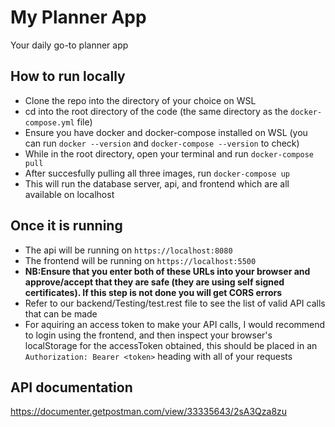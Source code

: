 # My Planner App
Your daily go-to planner app

## How to run locally
- Clone the repo into the directory of your choice on WSL
- cd into the root directory of the code (the same directory as the `docker-compose.yml` file)
- Ensure you have docker and docker-compose installed on WSL (you can run `docker --version` and `docker-compose --version` to check)
- While in the root directory, open your terminal and run `docker-compose pull`
- After succesfully pulling all three images, run `docker-compose up`
- This will run the database server, api, and frontend which are all available on localhost

## Once it is running
- The api will be running on `https://localhost:8080`
- The frontend will be running on `https://localhost:5500`
- **NB:Ensure that you enter both of these URLs into your browser and approve/accept that they are safe (they are using self signed certificates). If this step is not done you will get CORS errors**
- Refer to our backend/Testing/test.rest file to see the list of valid API calls that can be made
- For aquiring an access token to make your API calls, I would recommend to login using the frontend, and then inspect your browser's localStorage for the accessToken obtained, this should be placed in an `Authorization: Bearer <token>` heading with all of your requests

## API documentation
https://documenter.getpostman.com/view/33335643/2sA3Qza8zu
